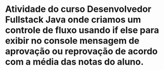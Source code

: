 # Atividade do curso Desenvolvedor Fullstack Java onde criamos um controle de fluxo usando if else para exibir no console mensagem de aprovação ou reprovação de acordo com a média das notas do aluno.
